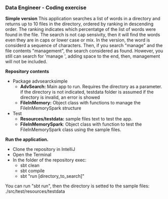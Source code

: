 ### **Data Engineer - Coding exercise**
**Simple version**
This application searches a list of words in a directory
and returns up to 10 files in the directory, ordered by ranking 
in descending order. The ranking indicates 
which percentatge of the list of words were found in the file.
The search is not cap sensivity, then it will find the words even they 
are in caps or lower case or mix.
In the version, the word is considerd a sequence of characters.
Then, if you search "manage" and the file contents "management", the 
search considered as found. However, you still can search for 'manage ', adding space to the end, then,
management will not be included.


**Repository contents**
* Package advsearcksimple
    * **AdvSearch:**  Main app to run. Requires the directory as a parameter.      
      if the directory is not indicated, testdata folder is assumed
      if the directory is invalid, an error is showed
    * **FileInMemory:** Object class with functions to manage the FileInMemorySpark structure
* Test
    * **Resources/testdata:** sample files text to test the app.
    * **FileInMemorySpark**: Object class with function to test the FileInMemorySpark class
      using the sample files.

**Run the application.**
- Clone the repository in IntelliJ
- Open the Terminal
- In the folder of the repository exec:
    * sbt clean
    * sbt compile
    * sbt "run [directory_to_search]"

You can run "sbt run", then the directory is setted to the sample files: ./src/test/resources/testdata



  
